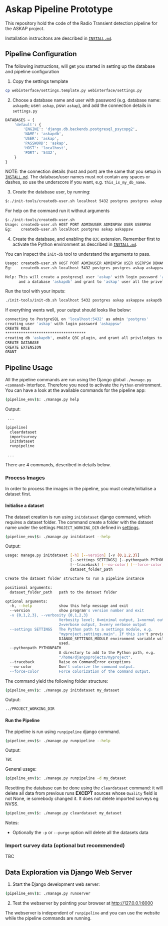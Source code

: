 # Askap Pipeline Prototype
This repository hold the code of the Radio Transient detection pipeline for the ASKAP project.

Installation instrucitons are described in [`INSTALL.md`](./INSTALL.md).

## Pipeline Configuration
The following instructions, will get you started in setting up the database and pipeline configuration
1. Copy the settings template

```bash
cp webinterface/settings.template.py webinterface/settings.py
```

2. Choose a database name and user with password (e.g. database name: `askapdb`; user: `askap`, psw: `askap`), and add the connection details in `settings.py`

```Python
DATABASES = {
    'default': {
        'ENGINE': 'django.db.backends.postgresql_psycopg2',
        'NAME': 'askapdb',
        'USER': 'askap',
        'PASSWORD': 'askap',
        'HOST': 'localhost',
        'PORT': '5432',
    }
}
```

NOTE: the connection details (host and port) are the same that you setup in [`INSTALL.md`](./INSTALL.md). The database/user names must not contain any spaces or dashes, so use the underscore if you want, e.g. `this_is_my_db_name`.

3. Create the database user, by running:

```bash
$:./init-tools/createdb-user.sh localhost 5432 postgres postgres askap askap
```

  For help on the command run it without arguments

```bash
$:./init-tools/createdb-user.sh
Usage: createdb-user.sh HOST PORT ADMINUSER ADMINPSW USER USERPSW
Eg:    createdb-user.sh localhost postgres askap askappsw
```

4. Create the database, and enabling the `Q3C` extension. Remember first to activate the Python environment as described in [`INSTALL.md`](./INSTALL.md).

You can inspect the `init-db` tool to understand the arguments to pass.

```bash
Usage: createdb-user.sh HOST PORT ADMINUSER ADMINPSW USER USERPSW DBNAME
Eg:    createdb-user.sh localhost 5432 postgres postgres askap askappsw askapdb

Help: This will create a postgresql user 'askap' with login password 'askappsw'
      and a database 'askapdb' and grant to 'askap' user all the priveleges to 'askapdb'
```

Run the tool with your inputs:

```bash
./init-tools/init-db.sh localhost 5432 postgres askap askappsw askapdb
```

If everything wents well, your output should looks like below:

```bash
connecting to PostgreSQL on 'localhost:5432' as admin 'postgres'
creating user 'askap' with login password 'askappsw'
CREATE ROLE
************************************
creating db 'askapdb', enable Q3C plugin, and grant all priviledges to 'askap'
CREATE DATABASE
CREATE EXTENSION
GRANT
```

## Pipeline Usage
All the pipeline commands are run using the Django global `./manage.py <command>` interface. Therefore you need to activate the `Python` environment. You can have a look at the available commands for the pipeline app:

```bash
(pipeline_env)$: ./manage.py help
```

Output:

```bash
 ...

[pipeline]
  cleardataset
  importsurvey
  initdataset
  runpipeline

 ...
```

There are 4 commands, described in details below.

### Process Images
In order to process the images in the pipeline, you must create/initialise a dataset first.

#### Initialise a dataset
The dataset creation is run using `initdataset` django command, which requires a dataset folder. The command create a folder with the dataset name under the settings
`PROJECT_WORKING_DIR` defined in [settings](./webinterface/settings.template.py).

```bash
(pipeline_env)$: ./manage.py initdataset --help
```

Output:

```bash
usage: manage.py initdataset [-h] [--version] [-v {0,1,2,3}]
                             [--settings SETTINGS] [--pythonpath PYTHONPATH]
                             [--traceback] [--no-color] [--force-color]
                             dataset_folder_path

Create the dataset folder structure to run a pipeline instance

positional arguments:
  dataset_folder_path   path to the dataset folder

optional arguments:
  -h, --help            show this help message and exit
  --version             show program's version number and exit
  -v {0,1,2,3}, --verbosity {0,1,2,3}
                        Verbosity level; 0=minimal output, 1=normal output,
                        2=verbose output, 3=very verbose output
  --settings SETTINGS   The Python path to a settings module, e.g.
                        "myproject.settings.main". If this isn't provided, the
                        DJANGO_SETTINGS_MODULE environment variable will be
                        used.
  --pythonpath PYTHONPATH
                        A directory to add to the Python path, e.g.
                        "/home/djangoprojects/myproject".
  --traceback           Raise on CommandError exceptions
  --no-color            Don't colorize the command output.
  --force-color         Force colorization of the command output.
```

The command yield the following folder structure:

```bash
(pipeline_env)$: ./manage.py initdataset my_dataset
```

Output:

```bash
../PROJECT_WORKING_DIR

```

#### Run the Pipeline
The pipeline is run using `runpipeline` django command.

```bash
(pipeline_env)$: ./manage.py runpipeline --help
```

Output:
```bash
TBC
```

General usage:
```bash
(pipeline_env)$: ./manage.py runpipeline -d my_dataset
```

Resetting the database can be done using the `cleardataset` command: it will delete all data from previous runs __EXCEPT__ sources whose `Quality` field is not None, ie somebody changed it. It does not delete imported surveys eg NVSS.
```bash
(pipeline_env)$: ./manage.py cleardataset my_dataset
```

Notes:
- Optionally the `-p` or `--purge` option will delete all the datasets data

### Import survey data (optional but recommended)
TBC


## Data Exploration via Django Web Server

1. Start the Django development web server:

```bash
(pipeline_env)$: ./manage.py runserver
```

2. Test the webserver by pointing your browser at http://127.0.0.1:8000

The webserver is independent of `runpipeline` and you can use the website while the pipeline commands are running.
